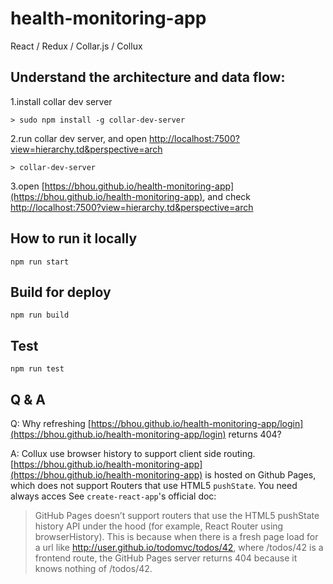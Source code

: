 # health-monitoring-app

React / Redux / Collar.js / Collux

## Understand the architecture and data flow:

1.install collar dev server

```text
> sudo npm install -g collar-dev-server
```

2.run collar dev server, and open [http://localhost:7500?view=hierarchy.td&perspective=arch](http://localhost:7500?view=hierarchy.td&perspective=arch)
```text
> collar-dev-server
```

3.open [https://bhou.github.io/health-monitoring-app](https://bhou.github.io/health-monitoring-app), 
and check [http://localhost:7500?view=hierarchy.td&perspective=arch](http://localhost:7500?view=hierarchy.td&perspective=arch)


## How to run it locally

```text
npm run start
```

## Build for deploy

```text
npm run build
```

## Test

```text
npm run test
```

## Q & A

Q: Why refreshing [https://bhou.github.io/health-monitoring-app/login](https://bhou.github.io/health-monitoring-app/login) returns 404?

A: Collux use browser history to support client side routing. [https://bhou.github.io/health-monitoring-app](https://bhou.github.io/health-monitoring-app) is hosted 
on Github Pages, which does not support Routers that use HTML5 `pushState`. You need always acces  See `create-react-app`'s official doc:

> GitHub Pages doesn’t support routers that use the HTML5 pushState history API under the hood (for example, React Router using browserHistory). This is because when there is a fresh page load for a url like http://user.github.io/todomvc/todos/42, where /todos/42 is a frontend route, the GitHub Pages server returns 404 because it knows nothing of /todos/42. 


